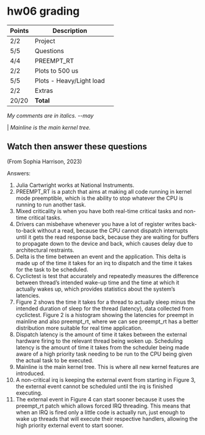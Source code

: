 # hw06 grading

| Points      | Description | |
| ----------- | ----------- |-|
|  2/2 | Project 
|  5/5 | Questions
|  4/4 | PREEMPT_RT
|  2/2 | Plots to 500 us
|  5/5 | Plots - Heavy/Light load
|  2/2 | Extras
| 20/20 | **Total**

*My comments are in italics. --may*

 | *Mainline is the main kernel tree.*

## Watch then answer these questions
(From Sophia Harrison, 2023)

Answers:
1. Julia Cartwright works at National Instruments.
2. PREEMPT_RT is a patch that aims at making all code running in kernel mode preemptible, which is the ability to stop whatever the CPU is running to run another task. 
3. Mixed criticality is when you have both real-time critical tasks and non-time critical tasks. 
4. Drivers can misbehave whenever you have a lot of register writes back-to-back without a read, because the CPU cannot dispatch interrupts until it gets the read response back, because they are waiting for buffers to propagate down to the device and back, which causes delay due to architectural restraints.
5. Delta is the time between an event and the application. This delta is made up of the time it takes for an irq to dispatch and the time it takes for the task to be scheduled.
6. Cyclictest is test that accurately and repeatedly measures the difference between  thread’s intended wake-up time and the time at which it actually wakes up, which provides statistics about the system’s latencies.
7. Figure 2 shows the time it takes for a thread to actually sleep minus the intended duration of sleep for the thread (latency), data collected from cyclictest. Figure 2 is a histogram showing the latencies for preempt in mainline and also preempt_rt, where we can see preempt_rt has a better distribution more suitable for real time application. 
8. Dispatch latency is the amount of time it takes between the external hardware firing to the relevant thread being woken up. Scheduling latency is the amount of time it takes from the scheduler being made aware of a high priority task needing to be run to the CPU being given the actual task to be executed. 
9. Mainline is the main kernel tree. This is where all new kernel features are introduced. 
10. A non-critical irq is keeping the external event from starting in Figure 3, the external event cannot be scheduled until the irq is finished executing.
11. The external event in Figure 4 can start sooner because it uses the preempt_rt patch which allows forced IRQ threading. This means that when an IRQ is fired only a little code is actually run, just enough to wake up threads that will execute their respective handlers, allowing the high priority external event to start sooner.